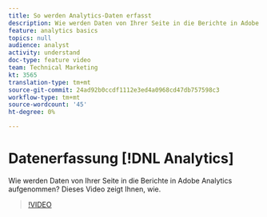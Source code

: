 ```yaml
---
title: So werden Analytics-Daten erfasst
description: Wie werden Daten von Ihrer Seite in die Berichte in Adobe Analytics aufgenommen? Dieses Video zeigt Ihnen, wie.
feature: analytics basics
topics: null
audience: analyst
activity: understand
doc-type: feature video
team: Technical Marketing
kt: 3565
translation-type: tm+mt
source-git-commit: 24ad92b0ccdf1112e3ed4a0968cd47db757598c3
workflow-type: tm+mt
source-wordcount: '45'
ht-degree: 0%

---
```



# Datenerfassung [!DNL Analytics]

Wie werden Daten von Ihrer Seite in die Berichte in Adobe Analytics aufgenommen? Dieses Video zeigt Ihnen, wie.

>[!VIDEO](https://video.tv.adobe.com/v/28768/?quality=12)
